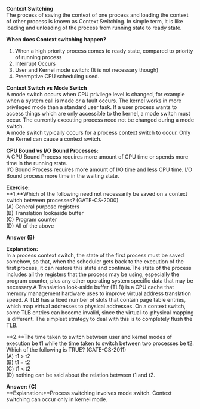 **Context Switching**  
The process of saving the context of one process and loading the context of other process is known as Context Switching. In simple term, it is like loading and unloading of the process from running state to ready state.

**When does Context switching happen?**  
1. When a high priority process comes to ready state, compared to priority of running process  
2. Interrupt Occurs  
3. User and Kernel mode switch: \(It is not necessary though\)  
4. Preemptive CPU scheduling used.

**Context Switch vs Mode Switch**  
A mode switch occurs when CPU privilege level is changed, for example when a system call is made or a fault occurs. The kernel works in more privileged mode than a standard user task. If a user process wants to access things which are only accessible to the kernel, a mode switch must occur. The currently executing process need not be changed during a mode switch.  
A mode switch typically occurs for a process context switch to occur. Only the Kernel can cause a context switch.

**CPU Bound vs I/O Bound Processes:**  
A CPU Bound Process requires more amount of CPU time or spends more time in the running state.  
I/O Bound Process requires more amount of I/O time and less CPU time. I/O Bound process more time in the waiting state.



**Exercise:**  
**1.**Which of the following need not necessarily be saved on a context switch between processes? \(GATE-CS-2000\)  
\(A\) General purpose registers  
\(B\) Translation lookaside buffer  
\(C\) Program counter  
\(D\) All of the above

**Answer \(B\)**

**Explanation:**  
In a process context switch, the state of the first process must be saved somehow, so that, when the scheduler gets back to the execution of the first process, it can restore this state and continue.The state of the process includes all the registers that the process may be using, especially the program counter, plus any other operating system specific data that may be necessary.A Translation look-aside buffer \(TLB\) is a CPU cache that memory management hardware uses to improve virtual address translation speed. A TLB has a fixed number of slots that contain page table entries, which map virtual addresses to physical addresses. On a context switch, some TLB entries can become invalid, since the virtual-to-physical mapping is different. The simplest strategy to deal with this is to completely flush the TLB.

**2.**The time taken to switch between user and kernel modes of execution be t1 while the time taken to switch between two processes be t2. Which of the following is TRUE? \(GATE-CS-2011\)  
\(A\) t1 &gt; t2  
\(B\) t1 = t2  
\(C\) t1 &lt; t2  
\(D\) nothing can be said about the relation between t1 and t2.

**Answer: \(C\)**  
**Explanation:**Process switching involves mode switch. Context switching can occur only in kernel mode.

